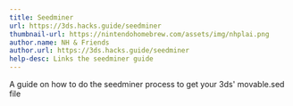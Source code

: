 ```yaml
---
title: Seedminer
url: https://3ds.hacks.guide/seedminer
thumbnail-url: https://nintendohomebrew.com/assets/img/nhplai.png
author.name: NH & Friends
author.url: https://3ds.hacks.guide/seedminer
help-desc: Links the seedminer guide
---
```


A guide on how to do the seedminer process to get your 3ds' movable.sed file
